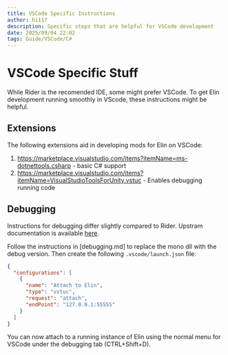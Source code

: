 ```yaml
---
title: VSCode Specific Instructions
author: hi117
description: Specific steps that are helpful for VSCode development
date: 2025/09/04 22:02
tags: Guide/VSCode/C#
---
```


# VSCode Specific Stuff

While Rider is the recomended IDE, some might prefer VSCode. To get Elin development running smoothly in VScode, these instructions might be helpful.

## Extensions

The following extensions aid in developing mods for Elin on VSCode:

1. https://marketplace.visualstudio.com/items?itemName=ms-dotnettools.csharp - basic C# support
1. https://marketplace.visualstudio.com/items?itemName=VisualStudioToolsForUnity.vstuc - Enables debugging running code


## Debugging

Instructions for debugging differ slightly compared to Rider. Upstram documentation is available [here](https://code.visualstudio.com/docs/other/unity).

Follow the instructions in [debugging.md] to replace the mono dll with the debug version. Then create the following `.vscode/launch.json` file:

```json
{
  "configurations": [
    {
      "name": "Attach to Elin",
      "type": "vstuc",
      "request": "attach",
      "endPoint": "127.0.0.1:55555"
    }
  ]
}
```

You can now attach to a running instance of Elin using the normal menu for VSCode under the debugging tab (CTRL+Shift+D).